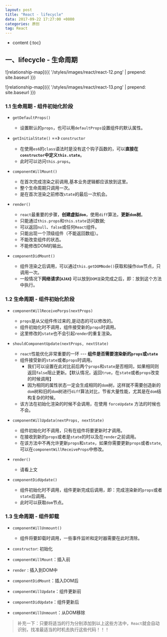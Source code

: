 ```yaml
---
layout: post
title: "React - lifecycle"
data: 2017-09-22 17:27:00 +0800
categories: 原创
tag: React
---
```

* content
{:toc}

<!-- more -->

## 一、lifecycle - 生命周期

![relationship-map]({{ '/styles/images/react/react-12.png' | prepend: site.baseurl }})

![relationship-map]({{ '/styles/images/react/react-13.png' | prepend: site.baseurl }})

### 1.1 生命周期 - 组件初始化阶段

* `getDefaultProps()`
    * 设置默认的`props`，也可以用`defaultProps`设置组件的默认属性。

* `getInitialState()` ==》 `constructor`
    * 在使用`es6`的`class`语法时是没有这个钩子函数的，可以**直接在`constructor`中定义`this.state`**。
    * 此时可以访问`this.props`。

* `componentWillMount()`
    * 在首次完成渲染之前调用,基本业务逻辑都应该放到这里。
    * 整个生命周期只调用一次。
    * 是在首次渲染之前修改`state`的最后一次机会。

* `render()`
    * `react`最重要的步骤，**创建虚拟`dom`**，使用`diff`算法，**更新`dom`树**。
    * 只能通过`this.props`和`this.state`访问数据;
    * 可以返回`null`、`false`或任何`React`组件。
    * 只能出现一个顶级组件（不能返回数组）。
    * 不能改变组件的状态。
    * 不能修改DOM的输出。
    
* `componentDidMount()`
    * 组件渲染之后调用，可以通过`this.getDOMNode()`获取和操作`dom`节点，只调用一次。
    * 一般情况下**网络请求(`AJAX`)** 可以放到`DOM渲`染完成之后，即：放到这个方法中执行。

### 1.2 生命周期 - 组件初始化阶段

* `componentWillReceivePorps(nextProps)`
    * `props`是从父组件传过来的,是动态的可以修改的。
    * 组件初始化时不调用，组件接受新的`props`时调用。
    * 这里修改的`state`也不会引起`render`的重复渲染。

* `shouldComponentUpdate(nextProps, nextState)`
    * `react`性能优化非常重要的一环 --- **组件是否需要渲染新的`props`或`state`**
    * 组件接受新的`state`或者`props`时调用。    
        * 我们可以设置在此对比前后两个`props`和`state`是否相同，如果相同则返回`false`阻止更新。【默认情况，返回`true`，在`state`或者`props`改变的时候调用】
        * 因为相同的属性状态一定会生成相同的`dom`树，这样就不需要创造新的`dom`树和旧的`dom`树进行`diff`算法对比，节省大量性能，尤其是在`dom`结构复杂的时候。
    * 该方法在初始化渲染的时候不会调用，在使用 `forceUpdate` 方法的时候也不会。

* `componentWillUpdata(nextProps, nextState)`
    * 组件初始化时不调用，只有在组件将要更新时才调用。
    * 在接收到新的`props`或者是`state`的时以及在`render`之前调用。
    * 在该方法中不再允许更新`props`和`state`，如果你需要更新`props`或者`state`,可以在`componentWillReceiveProps`中修改。

* `render()`
    * 请看上文

* `componentDidUpdate()`
    * 组件初始化时不调用，组件更新完成后调用，即：完成渲染新的`props`或者`state`后调用。
    * 此时可以获取`dom`节点。

### 1.3 生命周期 - 组件卸载

* `componentWillUnmount()`
    * 组件将要卸载时调用，一些事件监听和定时器需要在此时清除。

* `constructor`: 初始化
* `componentWillMount`：插入前
* `render` :  插入到DOM中
* `componentDidMount`：插入DOM后
* `componentWillUpdate`：组件更新前
* `componentDidUpdate`：组件更新后
* `componentWillUnmount`：从DOM移除

> 补充一下：只要将适当的行为分别添加到以上这些方法中，`React`就会自动识别，找准最适当的时机去执行这些代码！！！


